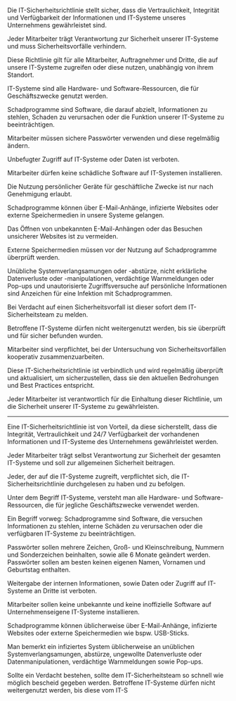 Die IT-Sicherheitsrichtlinie stellt sicher, dass die Vertraulichkeit, Integrität und Verfügbarkeit der Informationen und IT-Systeme unseres Unternehmens gewährleistet sind.  

Jeder Mitarbeiter trägt Verantwortung zur Sicherheit unserer IT-Systeme und muss Sicherheitsvorfälle verhindern.  

Diese Richtlinie gilt für alle Mitarbeiter, Auftragnehmer und Dritte, die auf unsere IT-Systeme zugreifen oder diese nutzen, unabhängig von ihrem Standort.  

IT-Systeme sind alle Hardware- und Software-Ressourcen, die für Geschäftszwecke genutzt werden.  

Schadprogramme sind Software, die darauf abzielt, Informationen zu stehlen, Schaden zu verursachen oder die Funktion unserer IT-Systeme zu beeinträchtigen.  

Mitarbeiter müssen sichere Passwörter verwenden und diese regelmäßig ändern. 

Unbefugter Zugriff auf IT-Systeme oder Daten ist verboten.  

Mitarbeiter dürfen keine schädliche Software auf IT-Systemen installieren.  

Die Nutzung persönlicher Geräte für geschäftliche Zwecke ist nur nach Genehmigung erlaubt.  

Schadprogramme können über E-Mail-Anhänge, infizierte Websites oder externe Speichermedien in unsere Systeme gelangen.  

Das Öffnen von unbekannten E-Mail-Anhängen oder das Besuchen unsicherer Websites ist zu vermeiden.  

Externe Speichermedien müssen vor der Nutzung auf Schadprogramme überprüft werden.  

Unübliche Systemverlangsamungen oder -abstürze, nicht erklärliche Datenverluste oder -manipulationen, verdächtige Warnmeldungen oder Pop-ups und unautorisierte Zugriffsversuche auf persönliche Informationen sind Anzeichen für eine Infektion mit Schadprogrammen.  

Bei Verdacht auf einen Sicherheitsvorfall ist dieser sofort dem IT-Sicherheitsteam zu melden.  

Betroffene IT-Systeme dürfen nicht weitergenutzt werden, bis sie überprüft und für sicher befunden wurden.  

Mitarbeiter sind verpflichtet, bei der Untersuchung von Sicherheitsvorfällen kooperativ zusammenzuarbeiten.  

Diese IT-Sicherheitsrichtlinie ist verbindlich und wird regelmäßig überprüft und aktualisiert, um sicherzustellen, dass sie den aktuellen Bedrohungen und Best Practices entspricht.  

Jeder Mitarbeiter ist verantwortlich für die Einhaltung dieser Richtlinie, um die Sicherheit unserer IT-Systeme zu gewährleisten.
___
Eine IT-Sicherheitsrichtlinie ist von Vorteil, da diese sicherstellt, dass die Integrität, Vertraulichkeit und 24/7 Verfügbarkeit der vorhandenen Informationen und IT-Systeme des Unternehmens gewährleistet werden. 

Jeder Mitarbeiter trägt selbst Verantwortung zur Sicherheit der gesamten IT-Systeme und soll zur allgemeinen Sicherheit beitragen.

Jeder, der auf die IT-Systeme zugreift, verpflichtet sich, die IT-Sicherheitsrichtlinie durchgelesen zu haben und zu befolgen.

Unter dem Begriff IT-Systeme, versteht man alle Hardware- und Software-Ressourcen, die für jegliche Geschäftszwecke verwendet werden.

Ein Begriff vorweg: Schadprogramme sind Software, die versuchen Informationen zu stehlen, interne Schäden zu verursachen oder die verfügbaren IT-Systeme zu beeinträchtigen.

Passwörter sollen mehrere Zeichen, Groß- und Kleinschreibung, Nummern und Sonderzeichen beinhalten, sowie alle 6 Monate geändert werden. Passwörter sollen am besten keinen eigenen Namen, Vornamen und Geburtstag enthalten.

Weitergabe der internen Informationen, sowie Daten oder Zugriff auf IT-Systeme an Dritte ist verboten.

Mitarbeiter sollen keine unbekannte und keine inoffizielle Software auf Unternehmenseigene IT-Systeme installieren.

Schadprogramme können üblicherweise über E-Mail-Anhänge, infizierte Websites oder externe Speichermedien wie bspw. USB-Sticks. 

Man bemerkt ein infiziertes System üblicherweise an unüblichen Systemverlangsamungen, abstürze, ungewollte Datenverluste oder Datenmanipulationen, verdächtige Warnmeldungen sowie Pop-ups. 

Sollte ein Verdacht bestehen, sollte dem IT-Sicherheitsteam so schnell wie möglich bescheid gegeben werden. 
Betroffene IT-Systeme dürfen nicht weitergenutzt werden, bis diese vom IT-S



